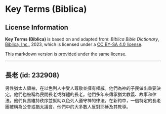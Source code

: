 # Key Terms (Biblica)

## License Information

**Key Terms (Biblica)** is based on and adapted from: _Biblica Bible Dictionary_, [Biblica, Inc.](https://www.biblica.com/), 2023, which is licensed under a [CC BY-SA 4.0 license](https://creativecommons.org/licenses/by-sa/4.0/legalcode.en).

This markdown version is provided under the same license.



--------------------------------

## 長老 (id: 232908)

男性猶太人領袖，在以色列人中受人尊敬並擁有權威。他們為神的子民做出重要決定。他們也被稱為民間長老或群體的長老。他們多年來傳承猶太教義、故事和律法。他們負責維持秩序並幫助以色列人遵守神的律法。在新約中，一個特定的長老團被稱為公會或猶太議會。他們中的大多數人反對耶穌及其教導。


